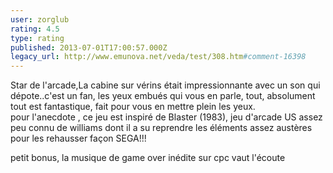 ```yaml
---
user: zorglub
rating: 4.5
type: rating
published: 2013-07-01T17:00:57.000Z
legacy_url: http://www.emunova.net/veda/test/308.htm#comment-16398
---
```

Star de l'arcade,La cabine sur vérins était impressionnante avec un son qui dépote..c'est un fan, les yeux embués qui vous en parle, tout, absolument tout est fantastique, fait pour vous en mettre plein les yeux.  
pour l'anecdote , ce jeu est inspiré de Blaster (1983), jeu d'arcade US assez peu connu de williams dont il a su reprendre les éléments assez austères pour les rehausser façon SEGA!!!

petit bonus, la musique de game over inédite sur cpc vaut l'écoute